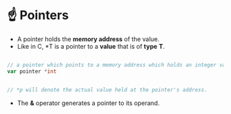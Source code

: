 # ☝️ Pointers 

- A pointer holds the **memory address** of the value. 
- Like in C, *T is a pointer to a **value** that is of **type** **T**.
```go 

// a pointer which points to a memory address which holds an integer value 
var pointer *int


// *p will denote the actual value held at the pointer's address. 
```
- The **&** operator generates a pointer to its operand.
